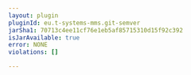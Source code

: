 ```yaml
---
layout: plugin
pluginId: eu.t-systems-mms.git-semver
jarSha1: 70713c4ee11cf76e1eb5af85715310d15f92c392
isJarAvailable: true
error: NONE
violations: []

---
```

